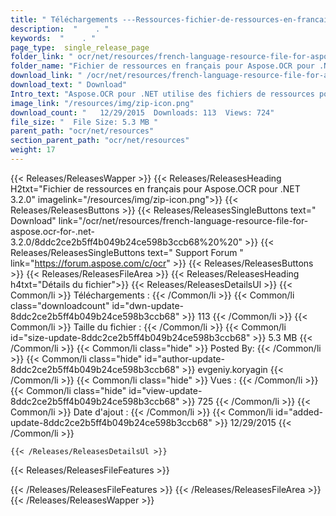 ```yaml
---
title: " Téléchargements ---Ressources-fichier-de-ressources-en-francais-pour-aspose.ocr-pour-.net-3.2.0 . "
description:  "    . " 
keywords:  "    . " 
page_type:  single_release_page
folder_link: " ocr/net/resources/french-language-resource-file-for-aspose.ocr-for-.net-3.2.0/"
folder_name: "Fichier de ressources en français pour Aspose.OCR pour .NET 3.2.0"
download_link: " /ocr/net/resources/french-language-resource-file-for-aspose.ocr-for-.net-3.2.0/8ddc2ce2b5ff4b049b24ce598b3ccb68"
download_text: " Download"
Intro_text: "Aspose.OCR pour .NET utilise des fichiers de ressources pour différentes langues pour effectuer l'OCR o ..."
image_link: "/resources/img/zip-icon.png"
download_count: "   12/29/2015  Downloads: 113  Views: 724"
file_size: "  File Size: 5.3 MB "
parent_path: "ocr/net/resources"
section_parent_path: "ocr/net/resources"
weight: 17
---
```


{{< Releases/ReleasesWapper >}}
  {{< Releases/ReleasesHeading H2txt="Fichier de ressources en français pour Aspose.OCR pour .NET 3.2.0" imagelink="/resources/img/zip-icon.png">}}
  {{< Releases/ReleasesButtons >}}
    {{< Releases/ReleasesSingleButtons text=" Download" link="/ocr/net/resources/french-language-resource-file-for-aspose.ocr-for-.net-3.2.0/8ddc2ce2b5ff4b049b24ce598b3ccb68%20%20" >}}
    {{< Releases/ReleasesSingleButtons text=" Support Forum " link="https://forum.aspose.com/c/ocr" >}}
  {{< Releases/ReleasesButtons >}}
  {{< Releases/ReleasesFileArea >}}
    {{< Releases/ReleasesHeading h4txt="Détails du fichier">}}
    {{< Releases/ReleasesDetailsUl >}}
            {{< Common/li >}} Téléchargements : {{< /Common/li >}}
      {{< Common/li class="downloadcount" id="dwn-update-8ddc2ce2b5ff4b049b24ce598b3ccb68" >}} 113 {{< /Common/li >}}
      {{< Common/li >}} Taille du fichier : {{< /Common/li >}}
      {{< Common/li id="size-update-8ddc2ce2b5ff4b049b24ce598b3ccb68" >}} 5.3 MB {{< /Common/li >}} 
      {{< Common/li  class="hide" >}} Posted By: {{< /Common/li >}} 
      {{< Common/li class="hide" id="author-update-8ddc2ce2b5ff4b049b24ce598b3ccb68" >}} evgeniy.koryagin {{< /Common/li >}}
      {{< Common/li class="hide" >}} Vues : {{< /Common/li >}}
      {{< Common/li class="hide" id="view-update-8ddc2ce2b5ff4b049b24ce598b3ccb68" >}} 725 {{< /Common/li >}}
      {{< Common/li >}} Date d'ajout : {{< /Common/li >}}
      {{< Common/li id="added-update-8ddc2ce2b5ff4b049b24ce598b3ccb68" >}} 12/29/2015 {{< /Common/li >}} 

    {{< /Releases/ReleasesDetailsUl >}}

  {{< Releases/ReleasesFileFeatures >}}
      
  {{< /Releases/ReleasesFileFeatures >}}
 {{< /Releases/ReleasesFileArea >}}
{{< /Releases/ReleasesWapper >}}



